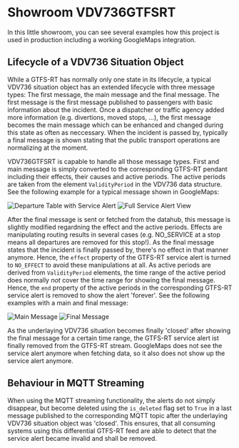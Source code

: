 # Showroom VDV736GTFSRT
In this little showroom, you can see several examples how this project is used in production including a working GoogleMaps integration.

## Lifecycle of a VDV736 Situation Object
While a GTFS-RT has normally only one state in its lifecycle, a typical VDV736 situation object has an extended lifecycle with three message types: The first message, the main message and the final message. The first message is the first message published to passengers with basic information about the incident. Once a dispatcher or traffic agency added more information (e.g. divertions, moved stops, ...), the first message becomes the main message which can be enhanced and changed during this state as often as neccessary. When the incident is passed by, typically a final message is shown stating that the public transport operations are normalizing at the moment.

VDV736GTFSRT is capable to handle all those message types. First and main message is simply converted to the corresponding GTFS-RT pendant including their effects, their causes and active periods. The active periods are taken from the element `ValidityPeriod` in the VDV736 data structure. See the following example for a typical message shown in GoogleMaps:

![Departure Table with Service Alert](gmaps_departures_view.jpg) ![Full Service Alert View](gmaps_full_view.jpg)

After the final message is sent or fetched from the datahub, this message is slightly modified regardning the effect and the active periods. Effects are manipulating routing results in several cases (e.g. NO_SERVICE at a stop means all departures are removed for this stop!). As the final message states that the incident is finally passed by, there's no effect in that manner anymore. Hence, the `effect` property of the GTFS-RT service alert is turned to `NO_EFFECT` to avoid these manipulations at all. As active periods are derived from `ValidityPeriod` elements, the time range of the active period does normally _not_ cover the time range for showing the final message. Hence, the `end` property of the active periods in the corresponding GTFS-RT service alert is removed to show the alert 'forever'. See the following examples with a main and final message:

![Main Message](gmaps_main_message.jpg) ![Final Message](gmaps_final_message.jpg)

As the underlaying VDV736 situation becomes finally 'closed' after showing the final message for a certain time range, the GTFS-RT service alert ist finally removed from the GTFS-RT stream. GoogleMaps does not see the service alert anymore when fetching data, so it also does not show up the service alert anymore.

## Behaviour in MQTT Streaming
When using the MQTT streaming functionality, the alerts do not simply disappear, but become deleted using the `is_deleted` flag set to `True` in a last message published to the corresponding MQTT topic after the underlaying VDV736 situation object was 'closed'. This ensures, that all consuming systems using this differential GTFS-RT feed are able to detect that the service alert became invalid and shall be removed.